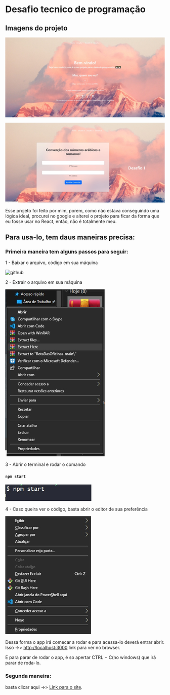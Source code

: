 # Desafio tecnico de programação

## Imagens do projeto
<p style="align=center;">
  <img src="https://github.com/ThallysCezar/RotaDasOficinas/blob/main/public/imagem-proj1.jpeg" alt="image-projec1">
</p>

<p style="align=center;">
  <img src="https://github.com/ThallysCezar/RotaDasOficinas/blob/main/public/imagem-proj2.jpeg" alt="image-projec2">
</p>


Esse projeto foi feito por mim, porem, como não estava conseguindo uma lógica ideal, procurei no google e alterei o projeto para ficar da forma que eu fosse usar no React, então, não é totalmente meu.

## Para usa-lo, tem daus maneiras precisa:

### Primeira maneira tem alguns passos para seguir:

1 - Baixar o arquivo, código em sua máquina
<p style="align=center;">
  <img src="hhttps://github.com/ThallysCezar/RotaDasOficinas/blob/main/src/assets/github.jpeg" alt="github">
</p>
2 - Extrair o arquivo em sua máquina
<p style="align=center;">
  <img src="https://github.com/ThallysCezar/RotaDasOficinas/blob/main/src/assets/extrair.jpeg" alt="extrair">
</p>
3 - Abrir o terminal e rodar o comando

#### `npm start`

<p style="align=center;">
  <img src="https://github.com/ThallysCezar/RotaDasOficinas/blob/main/src/assets/terminal.jpeg" alt="terminal">
</p>

4 - Caso queira ver o código, basta abrir o editor de sua preferência
<p style="align=center;">
  <img src="https://github.com/ThallysCezar/RotaDasOficinas/blob/main/src/assets/abrirCode.jpeg" alt="code">
</p>


Dessa forma o app irá comecar a rodar e para acessa-lo deverá entrar abrir.\
Isso ->> [http://localhost:3000](http://localhost:3000) link para ver no browser.

E para parar de rodar o app, é so apertar CTRL + C(no windows) que irá parar de roda-lo.

### Segunda maneira:

basta clicar aqui ->> [Link para o site](https://projetorotadasoficinas.netlify.app).


